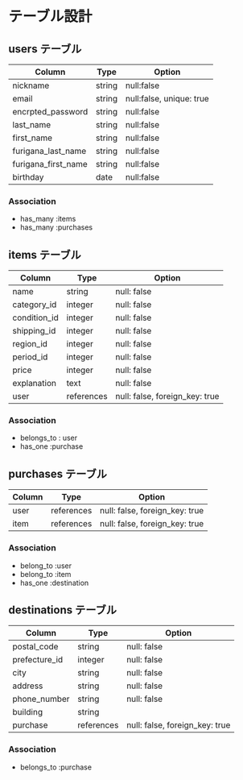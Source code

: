 # テーブル設計

## users テーブル

| Column                | Type   | Option                   |
| --------------------- | ------ | ------------------------ |
| nickname              | string | null:false               |
| email                 | string | null:false, unique: true |
| encrpted_password     | string | null:false               |
| last_name             | string | null:false               |
| first_name            | string | null:false               |
| furigana_last_name    | string | null:false               |
| furigana_first_name   | string | null:false               |
| birthday              | date   | null:false               |

### Association

- has_many :items
- has_many :purchases

## items テーブル

| Column       | Type       | Option                         |
| ------------ | ---------- | ------------------------------ |
| name         | string     | null: false                    |
| category_id  | integer    | null: false                    |
| condition_id | integer    | null: false                    |
| shipping_id  | integer    | null: false                    |
| region_id    | integer    | null: false                    |
| period_id    | integer    | null: false                    |
| price        | integer    | null: false                    |
| explanation  | text       | null: false                    |
| user         | references | null: false, foreign_key: true |

### Association

- belongs_to : user
- has_one :purchase

## purchases テーブル

| Column | Type       | Option                         |
| ------ | ---------- | ------------------------------ |
| user   | references | null: false, foreign_key: true |
| item   | references | null: false, foreign_key: true |

### Association

- belong_to :user
- belong_to :item
- has_one :destination

## destinations テーブル

| Column        | Type       | Option                         |
| ------------- | ---------- | ------------------------------ |
| postal_code   | string     | null: false                    |
| prefecture_id | integer    | null: false                    |
| city          | string     | null: false                    |
| address       | string     | null: false                    |
| phone_number  | string     | null: false                    |
| building      | string     |                                |
| purchase      | references | null: false, foreign_key: true |

### Association

- belongs_to :purchase

